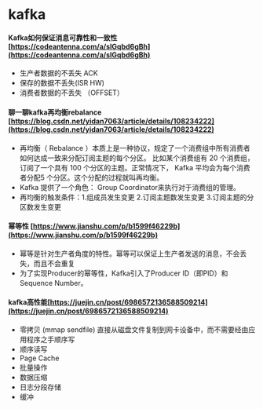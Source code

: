 # kafka

#### Kafka如何保证消息可靠性和一致性 [https://codeantenna.com/a/slGqbd6gBh](https://codeantenna.com/a/slGqbd6gBh)

* 生产者数据的不丢失 ACK
* 保存的数据不丢失(ISR HW)
* 消费者数据的不丢失 （OFFSET）

#### 聊一聊kafka再均衡rebalance [https://blog.csdn.net/yidan7063/article/details/108234222](https://blog.csdn.net/yidan7063/article/details/108234222)

* 再均衡（ Rebalance ）本质上是一种协议，规定了一个消费组中所有消费者如何达成一致来分配订阅主题的每个分区。 比如某个消费组有 20 个消费组，订阅了一个具有 100 个分区的主题。正常情况下， Kafka 平均会为每个消费者分配5 个分区。这个分配的过程就叫再均衡。
* Kafka 提供了一个角色： Group Coordinator来执行对于消费组的管理。
* 再均衡的触发条件：1.组成员发生变更  2.订阅主题数发生变更 3.订阅主题的分区数发生变更

#### 幂等性 [https://www.jianshu.com/p/b1599f46229b](https://www.jianshu.com/p/b1599f46229b)

* 幂等是针对生产者角度的特性。幂等可以保证上生产者发送的消息，不会丢失，而且不会重复
* 为了实现Producer的幂等性，Kafka引入了Producer ID（即PID）和Sequence Number。

#### kafka高性能[https://juejin.cn/post/6986572136588509214](https://juejin.cn/post/6986572136588509214)

* 零拷贝 (mmap  sendfile) 直接从磁盘文件复制到网卡设备中，而不需要经由应用程序之手顺序写
* 顺序读写
* Page Cache
* 批量操作
* 数据压缩
* 日志分段存储
* 缓冲

